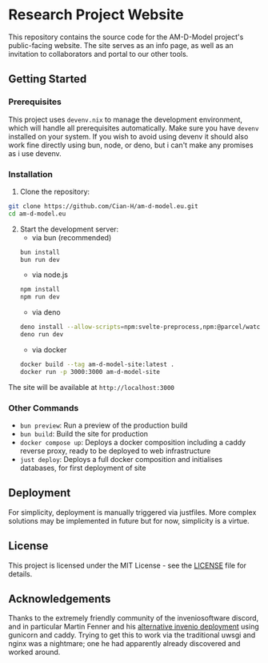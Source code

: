 # Research Project Website

This repository contains the source code for the AM-D-Model project's public-facing website. The site serves as an info page, as well as an invitation to collaborators and portal to our other tools.

## Getting Started

### Prerequisites

This project uses `devenv.nix` to manage the development environment, which will handle all prerequisites automatically. Make sure you have `devenv` installed on your system. If you wish to avoid using devenv it should also work fine directly using bun, node, or deno, but i can't make any promises as i use devenv.

### Installation

1. Clone the repository:

```bash
git clone https://github.com/Cian-H/am-d-model.eu.git
cd am-d-model.eu
```

2. Start the development server:
    - via bun (recommended)
    ```bash
    bun install
    bun run dev
    ```
    - via node.js
    ```bash
    npm install
    npm run dev
    ```
    - via deno
    ```bash
    deno install --allow-scripts=npm:svelte-preprocess,npm:@parcel/watcher
    deno run dev
    ```
    - via docker
    ```bash
    docker build --tag am-d-model-site:latest .
    docker run -p 3000:3000 am-d-model-site
    ```

The site will be available at `http://localhost:3000`

### Other Commands

- `bun preview`: Run a preview of the production build
- `bun build`: Build the site for production
- `docker compose up`: Deploys a docker composition including a caddy reverse proxy, ready to be deployed to web infrastructure
- `just deploy`: Deploys a full docker composition and initialises databases, for first deployment of site

## Deployment

For simplicity, deployment is manually triggered via justfiles. More complex solutions may be
implemented in future but for now, simplicity is a virtue.

## License

This project is licensed under the MIT License - see the [LICENSE](LICENSE) file for details.

## Acknowledgements

Thanks to the extremely friendly community of the inveniosoftware discord, and in particular
Martin Fenner and his [alternative invenio deployment](https://github.com/front-matter/invenio-rdm-starter/tree/main) using gunicorn and caddy.
Trying to get this to work via the traditional uwsgi and nginx was a nightmare; one he had
apparently already discovered and worked around.
